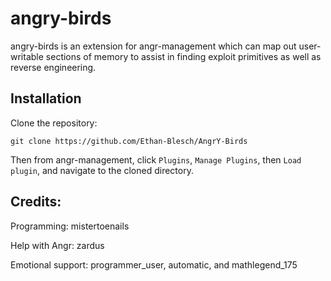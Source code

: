 # angry-birds
angry-birds is an extension for angr-management which can map out user-writable sections of memory to assist in finding exploit primitives as well as reverse engineering. 


## Installation

Clone the repository:
```
git clone https://github.com/Ethan-Blesch/AngrY-Birds
```

Then from angr-management, click `Plugins`, `Manage Plugins`, then `Load plugin`, and navigate to the cloned directory.


##  Credits:
Programming: mistertoenails

Help with Angr: zardus

Emotional support: programmer_user, automatic, and mathlegend_175
